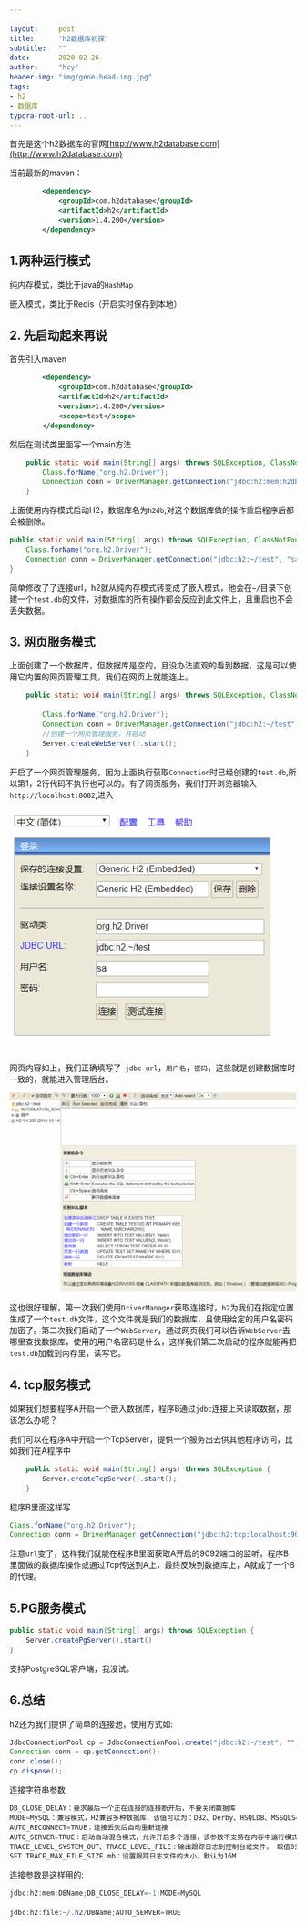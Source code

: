 ```yaml
---

layout:     post
title:      "h2数据库初探"
subtitle:   ""
date:       2020-02-26
author:     "hcy"
header-img: "img/gene-head-img.jpg"
tags:
- h2
- 数据库
typora-root-url: ..
---
```




首先是这个h2数据库的官网[http://www.h2database.com](http://www.h2database.com)

当前最新的maven：

```xml
        <dependency>
            <groupId>com.h2database</groupId>
            <artifactId>h2</artifactId>
            <version>1.4.200</version>
        </dependency>
```



## 1.两种运行模式

纯内存模式，类比于java的`HashMap`

嵌入模式，类比于Redis（开启实时保存到本地）



## 2. 先启动起来再说

首先引入maven

```xml
        <dependency>
            <groupId>com.h2database</groupId>
            <artifactId>h2</artifactId>
            <version>1.4.200</version>
            <scope>test</scope>
        </dependency>
```

然后在测试类里面写一个main方法

```java
    public static void main(String[] args) throws SQLException, ClassNotFoundException {
        Class.forName("org.h2.Driver");
        Connection conn = DriverManager.getConnection("jdbc:h2:mem:h2db", "sa", "");
    }
```



上面使用内存模式启动H2，数据库名为`h2db`,对这个数据库做的操作重启程序后都会被删除。







```java
public static void main(String[] args) throws SQLException, ClassNotFoundException {
    Class.forName("org.h2.Driver");
    Connection conn = DriverManager.getConnection("jdbc:h2:~/test", "sa", "");
}
```


简单修改了了连接url，h2就从纯内存模式转变成了嵌入模式，他会在`~/`目录下创建一个`test.db`的文件，对数据库的所有操作都会反应到此文件上，且重启也不会丢失数据。





## 3. 网页服务模式

上面创建了一个数据库，但数据库是空的，且没办法直观的看到数据，这是可以使用它内置的网页管理工具，我们在网页上就能连上。

```java
    public static void main(String[] args) throws SQLException, ClassNotFoundException {

        Class.forName("org.h2.Driver");
        Connection conn = DriverManager.getConnection("jdbc:h2:~/test", "sa", "");
		//创建一个网页管理服务，并启动
        Server.createWebServer().start();
    }
```



开启了一个网页管理服务，因为上面执行获取`Connection`时已经创建的`test.db`,所以第1，2行代码不执行也可以的。有了网页服务，我们打开浏览器输入`http://localhost:8082`,进入



![image-20200226215023374](/img/in/2020-02-26-h2%E6%95%B0%E6%8D%AE%E5%BA%93%E5%88%9D%E6%8E%A2/image-20200226215023374.png)

网页内容如上，我们正确填写了` jdbc url`，`用户名`，`密码`，这些就是创建数据库时一致的，就能进入管理后台。



![image-20200226215137165](/img/in/2020-02-26-h2%E6%95%B0%E6%8D%AE%E5%BA%93%E5%88%9D%E6%8E%A2/image-20200226215137165.png)



这也很好理解，第一次我们使用`DriverManager`获取连接时，`h2`为我们在指定位置生成了一个`test.db`文件，这个文件就是我们的数据库，且使用给定的用户名密码加密了。第二次我们启动了一个`WebServer`，通过网页我们可以告诉`WebServer`去哪里查找数据库，使用的用户名密码是什么，这样我们第二次启动的程序就能再把`test.db`加载到内存里，读写它。



## 4. tcp服务模式



如果我们想要程序A开启一个嵌入数据库，程序B通过`jdbc`连接上来读取数据，那该怎么办呢？

我们可以在程序A中开启一个TcpServer，提供一个服务出去供其他程序访问，比如我们在A程序中

```java
    public static void main(String[] args) throws SQLException {
        Server.createTcpServer().start();
    }
```



程序B里面这样写

```java
Class.forName("org.h2.Driver");
Connection conn = DriverManager.getConnection("jdbc:h2:tcp:localhost:9092/~/test", "sa", "");
```

注意`url`变了，这样我们就能在程序B里面获取A开启的9092端口的监听，程序B里面做的数据库操作或通过Tcp传送到A上，最终反映到数据库上，A就成了一个B的代理。





## 5.PG服务模式



```java
public static void main(String[] args) throws SQLException {
    Server.createPgServer().start()
}
```


支持PostgreSQL客户端，我没试。





## 6.总结

h2还为我们提供了简单的连接池，使用方式如:

```java
JdbcConnectionPool cp = JdbcConnectionPool.create("jdbc:h2:~/test", "", "");
Connection conn = cp.getConnection();
conn.close();
cp.dispose();
```



 连接字符串参数

```objectivec
DB_CLOSE_DELAY：要求最后一个正在连接的连接断开后，不要关闭数据库
MODE=MySQL：兼容模式，H2兼容多种数据库，该值可以为：DB2、Derby、HSQLDB、MSSQLServer、MySQL、Oracle、PostgreSQL
AUTO_RECONNECT=TRUE：连接丢失后自动重新连接
AUTO_SERVER=TRUE：启动自动混合模式，允许开启多个连接，该参数不支持在内存中运行模式
TRACE_LEVEL_SYSTEM_OUT、TRACE_LEVEL_FILE：输出跟踪日志到控制台或文件， 取值0为OFF，1为ERROR（默认值），2为INFO，3为DEBUG
SET TRACE_MAX_FILE_SIZE mb：设置跟踪日志文件的大小，默认为16M
```





连接参数是这样用的:

```java
jdbc:h2:mem:DBName;DB_CLOSE_DELAY=-1;MODE=MySQL

jdbc:h2:file:~/.h2/DBName;AUTO_SERVER=TRUE
```

